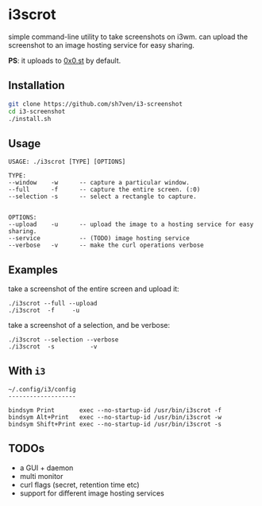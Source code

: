 # i3scrot
simple command-line utility to take screenshots on i3wm. 
can upload the screenshot to an image hosting service for easy sharing.

**PS**: it uploads to [0x0.st](https://0x0.st) by default.

## Installation
```bash
git clone https://github.com/sh7ven/i3-screenshot
cd i3-screenshot
./install.sh
```

## Usage
```
USAGE: ./i3scrot [TYPE] [OPTIONS]

TYPE:
--window 	-w		-- capture a particular window.
--full		-f		-- capture the entire screen. (:0)
--selection	-s		-- select a rectangle to capture.


OPTIONS:
--upload 	-u		-- upload the image to a hosting service for easy sharing.
--service			-- (TODO) image hosting service
--verbose	-v 		-- make the curl operations verbose
```

## Examples
take a screenshot of the entire screen and upload it:
```
./i3scrot --full --upload
./i3scrot  -f     -u
```

take a screenshot of a selection, and be verbose:
```
./i3scrot --selection --verbose
./i3scrot  -s          -v
```

## With `i3`
```i3config
~/.config/i3/config
-------------------

bindsym Print       exec --no-startup-id /usr/bin/i3scrot -f
bindsym Alt+Print   exec --no-startup-id /usr/bin/i3scrot -w
bindsym Shift+Print exec --no-startup-id /usr/bin/i3scrot -s
```

## TODOs
- a GUI + daemon
- multi monitor
- curl flags (secret, retention time etc)
- support for different image hosting services
